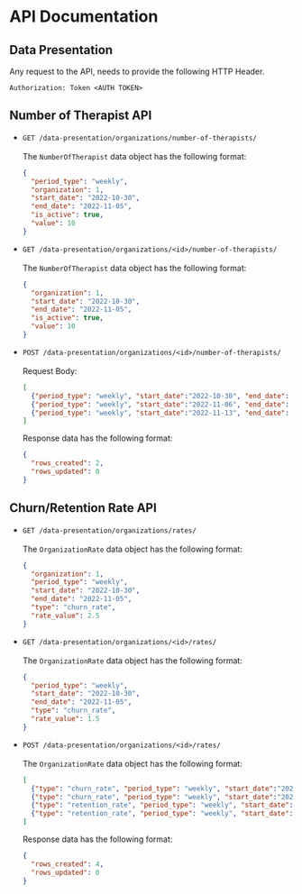 # API Documentation

## Data Presentation
Any request to the API, needs to provide the following HTTP Header.

```
Authorization: Token <AUTH TOKEN>
```

## Number of Therapist API
- `GET /data-presentation/organizations/number-of-therapists/`
  <br/><br/>The `NumberOfTherapist` data object has the following format:
  ```json
  {
    "period_type": "weekly",
    "organization": 1,
    "start_date": "2022-10-30",
    "end_date": "2022-11-05",
    "is_active": true,
    "value": 10
  }
  ```
- `GET /data-presentation/organizations/<id>/number-of-therapists/`
  <br/><br/>The `NumberOfTherapist` data object has the following format:
  ```json
  {
    "organization": 1,
    "start_date": "2022-10-30",
    "end_date": "2022-11-05",
    "is_active": true,
    "value": 10
  }
  ```
- `POST /data-presentation/organizations/<id>/number-of-therapists/`
  <br/><br/>Request Body:

  ```json
  [
    {"period_type": "weekly", "start_date":"2022-10-30", "end_date": "2022-11-05", "is_active": true, "value": 10},
    {"period_type": "weekly", "start_date":"2022-11-06", "end_date": "2022-11-12", "is_active": false, "value": 11},
    {"period_type": "weekly", "start_date":"2022-11-13", "end_date": "2018-11-19", "is_active": true, "value": 29}
  ]
  ```

  Response data has the following format:
  ```json
  {
    "rows_created": 2,
    "rows_updated": 0
  }
  ```

## Churn/Retention Rate API
- `GET /data-presentation/organizations/rates/`
  <br/><br/>The `OrganizationRate` data object has the following format:
  ```json
  {
    "organization": 1,
    "period_type": "weekly",
    "start_date": "2022-10-30",
    "end_date": "2022-11-05",
    "type": "churn_rate",
    "rate_value": 2.5
  }
  ```
- `GET /data-presentation/organizations/<id>/rates/`
  <br/><br/>The `OrganizationRate` data object has the following format:
  ```json
  {
    "period_type": "weekly",
    "start_date": "2022-10-30",
    "end_date": "2022-11-05",
    "type": "churn_rate",
    "rate_value": 1.5
  }
  ```
- `POST /data-presentation/organizations/<id>/rates/`
  <br/><br/>The `OrganizationRate` data object has the following format:
  ```json
  [
    {"type": "churn_rate", "period_type": "weekly", "start_date":"2022-10-30", "end_date": "2022-11-05", "rate_value": 1.5},
    {"type": "churn_rate", "period_type": "weekly", "start_date":"2022-11-06", "end_date": "2022-11-12", "rate_value": 2.5},
    {"type": "retention_rate", "period_type": "weekly", "start_date":"2022-10-30", "end_date": "2022-11-05", "rate_value": 3.5},
    {"type": "retention_rate", "period_type": "weekly", "start_date":"2022-11-06", "end_date": "2022-11-12", "rate_value": 1.7}
  ]
  ```

  Response data has the following format:
  ```json
  {
    "rows_created": 4,
    "rows_updated": 0
  }
  ```
